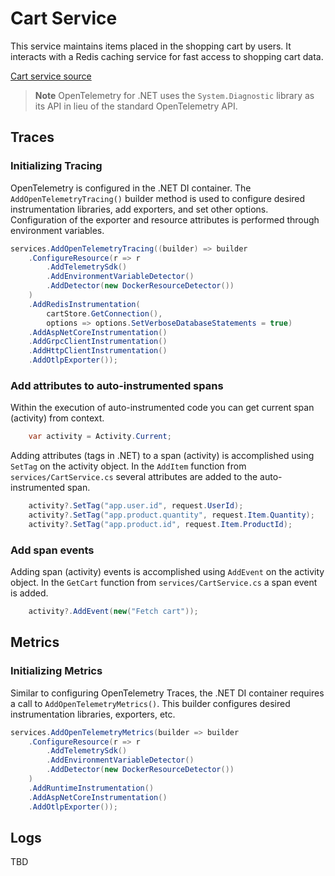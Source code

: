# Cart Service

This service maintains items placed in the shopping cart by users. It interacts
with a Redis caching service for fast access to shopping cart data.

[Cart service source](../../src/cartservice/)

> **Note**
> OpenTelemetry for .NET uses the `System.Diagnostic` library as its API
> in lieu of the standard OpenTelemetry API.

## Traces

### Initializing Tracing

OpenTelemetry is configured in the .NET DI container. The
`AddOpenTelemetryTracing()` builder method is used to configure desired
instrumentation libraries, add exporters, and set other options. Configuration
of the exporter and resource attributes is performed through environment variables.

```cs
services.AddOpenTelemetryTracing((builder) => builder
    .ConfigureResource(r => r
        .AddTelemetrySdk()
        .AddEnvironmentVariableDetector()
        .AddDetector(new DockerResourceDetector())
    )
    .AddRedisInstrumentation(
        cartStore.GetConnection(),
        options => options.SetVerboseDatabaseStatements = true)
    .AddAspNetCoreInstrumentation()
    .AddGrpcClientInstrumentation()
    .AddHttpClientInstrumentation()
    .AddOtlpExporter());
```

### Add attributes to auto-instrumented spans

Within the execution of auto-instrumented code you can get current span
(activity) from context.

```cs
    var activity = Activity.Current;
```

Adding attributes (tags in .NET) to a span (activity) is accomplished using
`SetTag` on the activity object. In the `AddItem` function from
`services/CartService.cs` several attributes are added to the auto-instrumented
span.

```cs
    activity?.SetTag("app.user.id", request.UserId);
    activity?.SetTag("app.product.quantity", request.Item.Quantity);
    activity?.SetTag("app.product.id", request.Item.ProductId);
```

### Add span events

Adding span (activity) events is accomplished using `AddEvent` on the activity
object. In the `GetCart` function from `services/CartService.cs` a span event is
added.

```cs
    activity?.AddEvent(new("Fetch cart"));
```

## Metrics

### Initializing Metrics

Similar to configuring OpenTelemetry Traces, the .NET DI container requires a
call to `AddOpenTelemetryMetrics()`. This builder configures desired
instrumentation libraries, exporters, etc.

```cs
services.AddOpenTelemetryMetrics(builder => builder
    .ConfigureResource(r => r
        .AddTelemetrySdk()
        .AddEnvironmentVariableDetector()
        .AddDetector(new DockerResourceDetector())
    )
    .AddRuntimeInstrumentation()
    .AddAspNetCoreInstrumentation()
    .AddOtlpExporter());
```

## Logs

TBD
